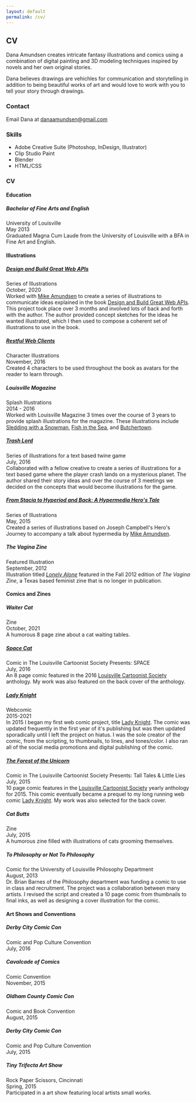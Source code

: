 ```yaml
---
layout: default
permalink: /cv/
---
```


## CV

Dana Amundsen creates intricate fantasy illustrations and comics using a combination of digital painting and 3D modeling techniques inspired by novels and her own original stories. 

Dana believes drawings are vehichles for communication and storytelling in addition to being beautiful works of art and would love to work with you to tell your story through drawings.

### Contact

Email Dana at [danaamundsen@gmail.com](mailto:danaamundsen@gmail.com)  

### Skills
- Adobe Creative Suite (Photoshop, InDesign, Illustrator)
- Clip Studio Paint
- Blender
- HTML/CSS

### CV

#### Education

##### Bachelor of Fine Arts and English

University of Louisville  
May 2013  
Graduated Magna Cum Laude from the University of Louisville with a BFA in Fine Art and English.

#### Illustrations

##### [Design and Build Great Web APIs](/portfolio/web-apis/)

Series of Illustrations   
October, 2020  
Worked with [Mike Amundsen](http://www.amundsen.com) to create a series of illustrations to communicate ideas explained in the book [Design and Build Great Web APIs](http://www.greatwebapis.com/). This project took place over 3 months and involved lots of back and forth with the author. The author provided concept sketches for the ideas he wanted illustrated, which I then used to compose a coherent set of illustrations to use in the book.

##### [Restful Web Clients](/portfolio/restful/)

Character Illustrations  
November, 2016  
Created 4 characters to be used throughout the book as avatars for the reader to learn through.

##### Louisville Magazine

Splash Illustrations  
2014 - 2016  
Worked with Louisville Magazine 3 times over the course of 3 years to provide splash illustrations for the magazine. These illustrations include [Sledding with a Snowman](/portfolio/sledding/), [Fish in the Sea](/portfolio/fish-in-the-sea/), and [Butchertown](/portfolio/butchertown/).

##### [Trash Lord](https://philome.la/isjald/the-trash-lord/index.html)

Series of illustrations for a text based twine game  
July, 2016  
Collaborated with a fellow creative to create a series of illustrations for a text based game where the player crash lands on a mysterious planet. The author shared their story ideas and over the course of 3 meetings we decided on the concepts that would become illustrations for the game.

##### [From Stacia to Hyperiod and Back: A Hypermedia Hero's Tale](http://mamund.com/talks/2015-05-barcelona/index.html)

Series of Illustrations  
May, 2015  
Created a series of illustrations based on Joseph Campbell's Hero's Journey to accompany a talk about hypermedia by [Mike Amundsen](http://www.amundsen.com).

##### The Vagina Zine

Featured Illustration  
September, 2012  
Illustration titled [*Lonely Alone*](/portfolio/lonely-alone/) featured in the Fall 2012 edition of *The Vagina Zine*, a Texas based feminist zine that is no longer in publication.

#### Comics and Zines

##### Waiter Cat

Zine  
October, 2021  
A humorous 8 page zine about a cat waiting tables.

##### [Space Cat](/portfolio/space-cat/)

Comic in The Louisville Cartoonist Society Presents: SPACE  
July, 2016  
An 8 page comic featured in the 2016 [Louisville Cartoonist Society](http://www.louisvillecartoonistsociety.com/) anthology. My work was also featured on the back cover of the anthology.

##### [Lady Knight](/portfolio/lady-knight/)

Webcomic  
2015-2021  
In 2015 I began my first web comic project, title [Lady Knight](http://ladyknightcomic.tumblr.com). The comic was updated frequently in the first year of it's publishing but was then updated sporadically until I left the project on hiatus. I was the sole creator of the comic, from the scripting, to thumbnails, to lines, and tones/color. I also ran all of the social media promotions and digital publishing of the comic.

##### [The Forest of the Unicorn](/portfolio/forest-of-the-unicorn)

Comic in The Louisville Cartoonist Society Presents: Tall Tales & Little Lies  
July, 2015  
10 page comic features in the [Louisville Cartoonist Society](http://www.louisvillecartoonistsociety.com/) yearly anthology for 2015. This comic eventually became a prequel to my long running web comic [Lady Knight](http://ladyknightcomic.tumblr.com). My work was also selected for the back cover.

##### Cat Butts

Zine  
July, 2015  
A humorous zine filled with illustrations of cats grooming themselves.

##### To Philosophy or Not To Philosophy

Comic for the University of Louisville Philosophy Department  
August, 2013  
Dr. Brian Barnes of the Philosophy department was funding a comic to use in class and recruitment. The project was a collaboration between many artists. I revised the script and created a 10 page comic from thumbnails to final inks, as well as designing a cover illustration for the comic.

#### Art Shows and Conventions

##### Derby City Comic Con

Comic and Pop Culture Convention  
July, 2016

##### Cavalcade of Comics

Comic Convention  
November, 2015

##### Oldham County Comic Con

Comic and Book Convention  
August, 2015

##### Derby City Comic Con

Comic and Pop Culture Convention  
July, 2015

##### Tiny Trifecta Art Show

Rock Paper Scissors, Cincinnati  
Spring, 2015  
Participated in a art show featuring local artists small works.
